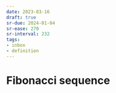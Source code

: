 ```yaml
---
date: 2023-03-16
draft: true
sr-due: 2024-01-04
sr-ease: 270
sr-interval: 232
tags:
- inbox
- definition
---
```


# Fibonacci sequence